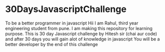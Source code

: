 # 30DaysJavascriptChallenge
To be a better programmer in javascript
Hii I am Rahul, third year engineering student from pune. I am making this repository for learning purpose. 
This is 30 day Javascript challenge by Hitesh sir (chai aur code) and after 30 days you will gain alot of knowledge in javascript
You will be a better developer by the end of this challenge
